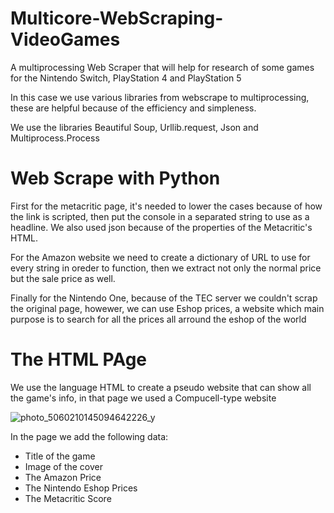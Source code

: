 # Multicore-WebScraping-VideoGames
A multiprocessing Web Scraper that will help for research of some games for the Nintendo Switch, PlayStation 4 and PlayStation 5

In this case we use various libraries from webscrape to multiprocessing, these are helpful because of the efficiency and simpleness.

We use the libraries Beautiful Soup, Urllib.request, Json and Multiprocess.Process

# Web Scrape with Python
First for the metacritic page, it's needed to lower the cases because of how the link is scripted, then put the console in a separated string to use as a headline. We also used json because of the properties of the Metacritic's HTML.

For the Amazon website we need to create a dictionary of URL to use for every string in oreder to function, then we extract not only the normal price but the sale price as well.

Finally for the Nintendo One, because of the TEC server we couldn't scrap the original page, howewer, we can use Eshop prices, a website which main purpose is to search for all the prices all arround the eshop of the world

# The HTML PAge
We use the language HTML to create a pseudo website that can show all the game's info, in that page we used a Compucell-type website

![photo_5060210145094642226_y](https://user-images.githubusercontent.com/114549612/195651403-efa61a1d-e864-4ddd-ad69-2e4af2a4bb15.jpg)

In the page we add the following data:

- Title of the game
- Image of the cover
- The Amazon Price
- The Nintendo Eshop Prices
- The Metacritic Score
